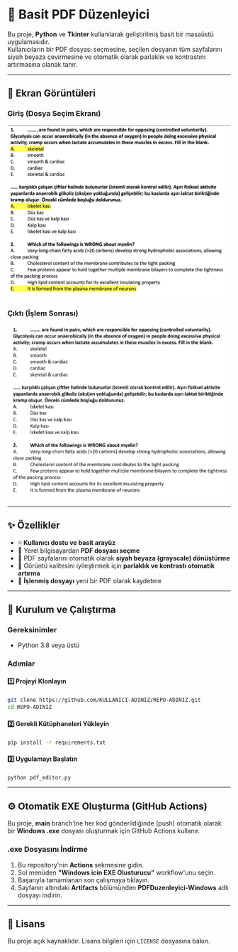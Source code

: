 # 📝 Basit PDF Düzenleyici

Bu proje, **Python** ve **Tkinter** kullanılarak geliştirilmiş basit bir masaüstü uygulamasıdır.  
Kullanıcıların bir PDF dosyası seçmesine, seçilen dosyanın tüm sayfalarını siyah beyaza çevirmesine ve otomatik olarak parlaklık ve kontrastını artırmasına olanak tanır.

---

## 📸 Ekran Görüntüleri

### Giriş (Dosya Seçim Ekranı)
![Input](input.png)

### Çıktı (İşlem Sonrası)
![Output](output.png)

---

## ✨ Özellikler

- 🖱 **Kullanıcı dostu ve basit arayüz**  
- 📂 Yerel bilgisayardan **PDF dosyası seçme**  
- 🖤 PDF sayfalarını otomatik olarak **siyah beyaza (grayscale) dönüştürme**  
- 🌟 Görüntü kalitesini iyileştirmek için **parlaklık ve kontrastı otomatik artırma**  
- 💾 **İşlenmiş dosyayı** yeni bir PDF olarak kaydetme  

---

## 🚀 Kurulum ve Çalıştırma

### Gereksinimler
- Python 3.8 veya üstü  

### Adımlar

#### 1️⃣ Projeyi Klonlayın
```bash
git clone https://github.com/KULLANICI-ADINIZ/REPO-ADINIZ.git
cd REPO-ADINIZ
```

#### 2️⃣ Gerekli Kütüphaneleri Yükleyin
```bash
pip install -r requirements.txt
```

#### 3️⃣ Uygulamayı Başlatın
```bash
python pdf_editor.py
```

---

## ⚙️ Otomatik EXE Oluşturma (GitHub Actions)

Bu proje, **main** branch'ine her kod gönderildiğinde (push) otomatik olarak bir **Windows .exe** dosyası oluşturmak için GitHub Actions kullanır.  

### .exe Dosyasını İndirme
1. Bu repository'nin **Actions** sekmesine gidin.  
2. Sol menüden **"Windows icin EXE Olusturucu"** workflow'unu seçin.  
3. Başarıyla tamamlanan son çalışmaya tıklayın.  
4. Sayfanın altındaki **Artifacts** bölümünden **PDFDuzenleyici-Windows** adlı dosyayı indirin.  

---

## 📜 Lisans
Bu proje açık kaynaklıdır. Lisans bilgileri için `LICENSE` dosyasına bakın.
